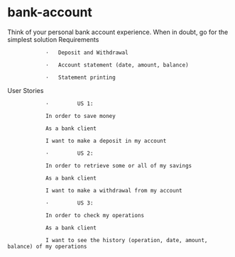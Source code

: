 # bank-account
Think of your personal bank account experience. When in doubt, go for the simplest solution Requirements

                ·   Deposit and Withdrawal

                ·   Account statement (date, amount, balance)

                ·   Statement printing

User Stories

                ·         US 1:

                In order to save money

                As a bank client

                I want to make a deposit in my account

                ·         US 2:

                In order to retrieve some or all of my savings

                As a bank client

                I want to make a withdrawal from my account

                ·         US 3:

                In order to check my operations

                As a bank client

                I want to see the history (operation, date, amount, balance) of my operations